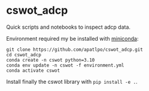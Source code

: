# cswot_adcp

Quick scripts and notebooks to inspect adcp data.

Environment required my be installed with [miniconda](https://docs.conda.io/en/latest/miniconda.html):

```
git clone https://github.com/apatlpo/cswot_adcp.git
cd cswot_adcp
conda create -n cswot python=3.10
conda env update -n cswot -f environment.yml
conda activate cswot
```

Install finally the cswot library with `pip install -e .`.
